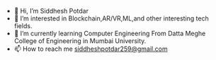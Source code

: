 - 👋 Hi, I’m Siddhesh Potdar
- 👀 I’m interested in Blockchain,AR/VR,ML,and other interesting tech fields.
- 🌱 I’m currently learning Computer Engineering From Datta Meghe College of Engineering in Mumbai University.
- 📫 How to reach me siddheshpotdar259@gmail.com

<!---
simpo2591/simpo2591 is a ✨ special ✨ repository because its `README.md` (this file) appears on your GitHub profile.
You can click the Preview link to take a look at your changes.
--->
